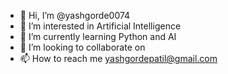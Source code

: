 - 👋 Hi, I’m @yashgorde0074
- 👀 I’m interested in Artificial Intelligence
- 🌱 I’m currently learning Python and AI
- 💞️ I’m looking to collaborate on 
- 📫 How to reach me yashgordepatil@gmail.com

<!---
yashgorde0074/yashgorde0074 is a ✨ special ✨ repository because its `README.md` (this file) appears on your GitHub profile.
You can click the Preview link to take a look at your changes.
--->
